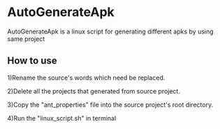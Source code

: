 AutoGenerateApk
===============

AutoGenerateApk is a linux script for generating different apks by using same project

## How to use

1)Rename the source's words which need be replaced.
  
2)Delete all the projects that generated from source project.  
  
3)Copy the "ant_properties" file into the source project's root directory.  

4)Run the "linux_script.sh" in terminal